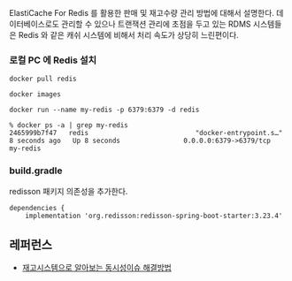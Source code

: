 ElastiCache For Redis 를 활용한 판매 및 재고수량 관리 방법에 대해서 설명한다. 데이터베이스로도 관리할 수 있으나 트랜잭션 관리에 초점을 두고 있는 RDMS 시스템들은 Redis 와 같은 캐쉬 시스템에 비해서 처리 속도가 상당히 느린편이다.

### 로컬 PC 에 Redis 설치 ###

```
docker pull redis

docker images

docker run --name my-redis -p 6379:6379 -d redis
```
```
% docker ps -a | grep my-redis
2465999b7f47   redis                           "docker-entrypoint.s…"   8 seconds ago   Up 8 seconds                0.0.0.0:6379->6379/tcp   my-redis
```

### build.gradle ###

redisson 패키지 의존성을 추가한다.
```
dependencies {
	implementation 'org.redisson:redisson-spring-boot-starter:3.23.4'
```


## 레퍼런스 ##

* [재고시스템으로 알아보는 동시성이슈 해결방법](https://thalals.tistory.com/370)

